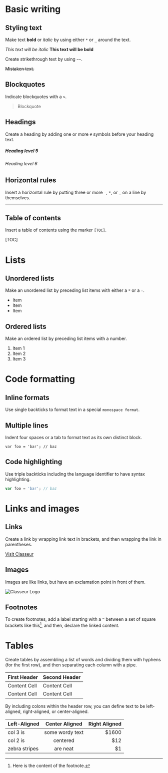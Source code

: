 # Basic writing

## Styling text

Make text **bold** or *italic* by using either `*` or `_` around the text.

_This text will be italic_
__This text will be bold__

Create strikethrough text by using `~~`.

~~Mistaken text.~~

## Blockquotes

Indicate blockquotes with a `>`.

> Blockquote

## Headings

Create a heading by adding one or more `#` symbols before your heading text.

##### Heading level 5
###### Heading level 6

## Horizontal rules

Insert a horizontal rule by putting three or more `-`, `*`, or `_` on a line by themselves.

---------

## Table of contents

Insert a table of contents using the marker `[TOC]`.

[TOC]


# Lists

## Unordered lists

Make an unordered list by preceding list items with either a `*` or a `-`.

- Item
- Item
- Item

## Ordered lists

Make an ordered list by preceding list items with a number.

1. Item 1
2. Item 2
3. Item 3


# Code formatting

## Inline formats

Use single backticks to format text in a special `monospace format`.

## Multiple lines

Indent four spaces or a tab to format text as its own distinct block.

	var foo = 'bar'; // baz

## Code highlighting

Use triple backticks including the language identifier to have syntax highlighting.

```js
var foo = 'bar'; // baz
```


# Links and images

## Links

Create a link by wrapping link text in brackets, and then wrapping the link in parentheses.

[Visit Classeur](http://classeur.io)

## Images

Images are like links, but have an exclamation point in front of them.

![Classeur Logo](http://classeur.io/images/logo.png)

## Footnotes

To create footnotes, add a label starting with a `^` between a set of square brackets like this[^footnote], and then, declare the linked content.

  [^footnote]: Here is the content of the footnote.


# Tables

Create tables by assembling a list of words and dividing them with hyphens (for the first row), and then separating each column with a pipe.

First Header  | Second Header
------------- | -------------
Content Cell  | Content Cell
Content Cell  | Content Cell

By including colons within the header row, you can define text to be left-aligned, right-aligned, or center-aligned.

| Left-Aligned  | Center Aligned  | Right Aligned |
| :------------ |:---------------:| -----:|
| col 3 is      | some wordy text | $1600 |
| col 2 is      | centered        |   $12 |
| zebra stripes | are neat        |    $1 |
